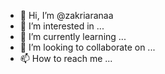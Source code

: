 - 👋 Hi, I’m @zakriaranaa
- 👀 I’m interested in ...
- 🌱 I’m currently learning ...
- 💞️ I’m looking to collaborate on ...
- 📫 How to reach me ...

<!---
zakriaranaa/zakriaranaa is a ✨ special ✨ repository because its `README.md` (this file) appears on your GitHub profile.
You can click the Preview link to take a look at your changes.
--->
